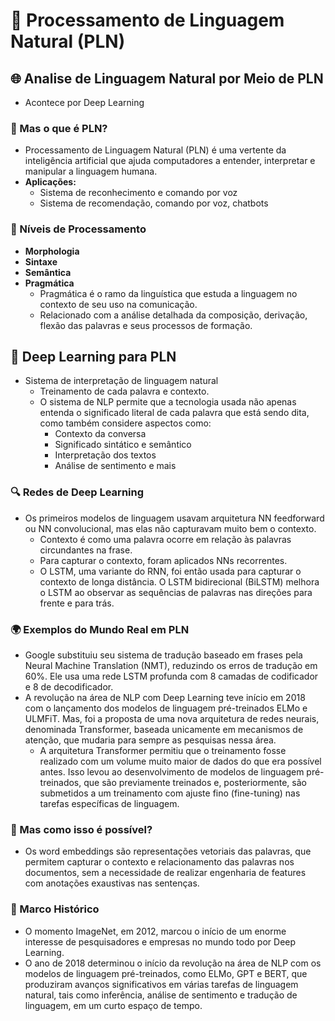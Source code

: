# 🧠 Processamento de Linguagem Natural (PLN)

## 🌐 Analise de Linguagem Natural por Meio de PLN
- Acontece por Deep Learning

### 📘 Mas o que é PLN?
- Processamento de Linguagem Natural (PLN) é uma vertente da inteligência artificial que ajuda computadores a entender, interpretar e manipular a linguagem humana.
- **Aplicações:**
  - Sistema de reconhecimento e comando por voz
  - Sistema de recomendação, comando por voz, chatbots

### 🧩 Níveis de Processamento
- **Morphologia**
- **Sintaxe**
- **Semântica**
- **Pragmática**
  - Pragmática é o ramo da linguística que estuda a linguagem no contexto de seu uso na comunicação.
  - Relacionado com a análise detalhada da composição, derivação, flexão das palavras e seus processos de formação.

## 🧠 Deep Learning para PLN
- Sistema de interpretação de linguagem natural
  - Treinamento de cada palavra e contexto.
  - O sistema de NLP permite que a tecnologia usada não apenas entenda o significado literal de cada palavra que está sendo dita, como também considere aspectos como:
    - Contexto da conversa
    - Significado sintático e semântico
    - Interpretação dos textos
    - Análise de sentimento e mais

### 🔍 Redes de Deep Learning
- Os primeiros modelos de linguagem usavam arquitetura NN feedforward ou NN convolucional, mas elas não capturavam muito bem o contexto.
  - Contexto é como uma palavra ocorre em relação às palavras circundantes na frase.
  - Para capturar o contexto, foram aplicados NNs recorrentes.
  - O LSTM, uma variante do RNN, foi então usada para capturar o contexto de longa distância. O LSTM bidirecional (BiLSTM) melhora o LSTM ao observar as sequências de palavras nas direções para frente e para trás.

### 🌍 Exemplos do Mundo Real em PLN
- Google substituiu seu sistema de tradução baseado em frases pela Neural Machine Translation (NMT), reduzindo os erros de tradução em 60%. Ele usa uma rede LSTM profunda com 8 camadas de codificador e 8 de decodificador.
- A revolução na área de NLP com Deep Learning teve início em 2018 com o lançamento dos modelos de linguagem pré-treinados ELMo e ULMFiT. Mas, foi a proposta de uma nova arquitetura de redes neurais, denominada Transformer, baseada unicamente em mecanismos de atenção, que mudaria para sempre as pesquisas nessa área.
  - A arquitetura Transformer permitiu que o treinamento fosse realizado com um volume muito maior de dados do que era possível antes. Isso levou ao desenvolvimento de modelos de linguagem pré-treinados, que são previamente treinados e, posteriormente, são submetidos a um treinamento com ajuste fino (fine-tuning) nas tarefas específicas de linguagem.

### 📝 Mas como isso é possível?
- Os word embeddings são representações vetoriais das palavras, que permitem capturar o contexto e relacionamento das palavras nos documentos, sem a necessidade de realizar engenharia de features com anotações exaustivas nas sentenças.

### 🌟 Marco Histórico
- O momento ImageNet, em 2012, marcou o início de um enorme interesse de pesquisadores e empresas no mundo todo por Deep Learning.
- O ano de 2018 determinou o início da revolução na área de NLP com os modelos de linguagem pré-treinados, como ELMo, GPT e BERT, que produziram avanços significativos em várias tarefas de linguagem natural, tais como inferência, análise de sentimento e tradução de linguagem, em um curto espaço de tempo.

